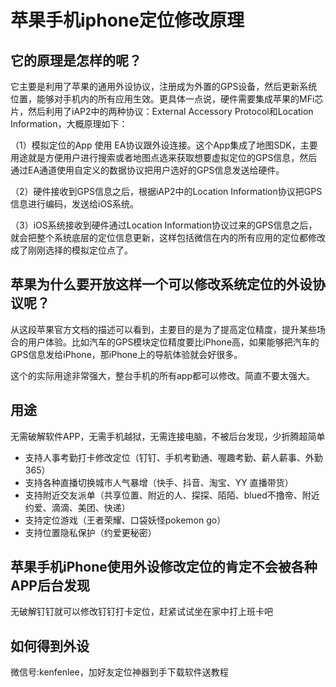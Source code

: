 # 苹果手机iphone定位修改原理

## 它的原理是怎样的呢？

它主要是利用了苹果的通用外设协议，注册成为外置的GPS设备，然后更新系统位置，能够对手机内的所有应用生效。更具体一点说，硬件需要集成苹果的MFi芯片，然后利用了iAP2中的两种协议：External Accessory Protocol和Location Information，大概原理如下：

（1）模拟定位的App 使用 EA协议跟外设连接。这个App集成了地图SDK，主要用途就是方便用户进行搜索或者地图点选来获取想要虚拟定位的GPS信息，然后通过EA通道使用自定义的数据协议把用户选好的GPS信息发送给硬件。

（2）硬件接收到GPS信息之后，根据iAP2中的Location Information协议把GPS信息进行编码，发送给iOS系统。

（3）iOS系统接收到硬件通过Location Information协议过来的GPS信息之后，就会把整个系统底层的定位信息更新，这样包括微信在内的所有应用的定位都修改成了刚刚选择的模拟定位点了。

## 苹果为什么要开放这样一个可以修改系统定位的外设协议呢？ 

从这段苹果官方文档的描述可以看到，主要目的是为了提高定位精度，提升某些场合的用户体验。比如汽车的GPS模块定位精度要比iPhone高，如果能够把汽车的GPS信息发给iPhone，那iPhone上的导航体验就会好很多。

这个的实际用途非常强大，整台手机的所有app都可以修改。简直不要太强大。

## 用途

无需破解软件APP，无需手机越狱，无需连接电脑，不被后台发现，少折腾超简单

- 支持人事考勤打卡修改定位（钉钉、手机考勤通、喔趣考勤、薪人薪事、外勤365）
- 支持各种直播切换城市人气暴增（快手、抖音、淘宝、YY 直播带货）
- 支持附近交友派单（共享位置、附近的人、探探、陌陌、blued不撸帝、附近约爱、滴滴、美团、快递）
- 支持定位游戏（王者荣耀、口袋妖怪pokemon go）
- 支持位置隐私保护（约爱更秘密）

## 苹果手机iPhone使用外设修改定位的肯定不会被各种APP后台发现

无破解钉钉就可以修改钉钉打卡定位，赶紧试试坐在家中打上班卡吧

## 如何得到外设

微信号:kenfenlee，加好友定位神器到手下载软件送教程